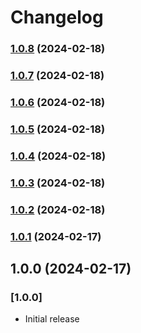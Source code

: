 # Changelog

### [1.0.8](https://github.com/LeoFranklin015/AnonInsight-sdk/compare/v1.0.7...v1.0.8) (2024-02-18)

### [1.0.7](https://github.com/LeoFranklin015/AnonInsight-sdk/compare/v1.0.6...v1.0.7) (2024-02-18)

### [1.0.6](https://github.com/LeoFranklin015/AnonInsight-sdk/compare/v1.0.5...v1.0.6) (2024-02-18)

### [1.0.5](https://github.com/LeoFranklin015/AnonInsight-sdk/compare/v1.0.4...v1.0.5) (2024-02-18)

### [1.0.4](https://github.com/LeoFranklin015/AnonInsight-sdk/compare/v1.0.3...v1.0.4) (2024-02-18)

### [1.0.3](https://github.com/LeoFranklin015/AnonInsight-sdk/compare/v1.0.2...v1.0.3) (2024-02-18)

### [1.0.2](https://github.com/LeoFranklin015/AnonInsight-sdk/compare/v1.0.1...v1.0.2) (2024-02-18)

### [1.0.1](https://github.com/LeoFranklin015/AnonInsight-sdk/compare/v1.0.0...v1.0.1) (2024-02-17)

## 1.0.0 (2024-02-17)

### [1.0.0]

- Initial release

